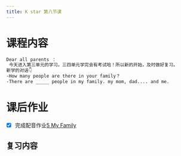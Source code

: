 ```yaml
---
title: K star 第八节课
---
```


# 课程内容

```bash
Dear all parents ：
 今天进入第三单元的学习。三四单元学完会有考试哈！所以新的开始，及时做好复习。
新学的对话👇
-How many people are there in your family？
-There are _____ people in my family. my mom, dad.... and me.
```

# 课后作业

- [x] 完成配音作业[5 My Family](https://children2.qupeiyin.com/index.php?m=home&c=show&a=share&sharefrom=oneself&id=MDAwMDAwMDAwMLCdumSBe8iUr6eeZg)

## 复习内容
